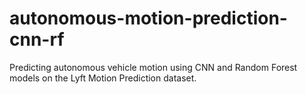 # autonomous-motion-prediction-cnn-rf
Predicting autonomous vehicle motion using CNN and Random Forest models on the Lyft Motion Prediction dataset.

